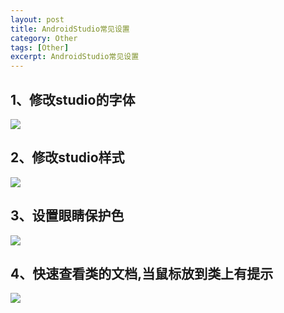 ```yaml
---
layout: post
title: AndroidStudio常见设置
category: Other
tags: [Other]
excerpt: AndroidStudio常见设置
---
```


## 1、修改studio的字体 ##

![](http://www.nangongyibin.com/assets/images/as1.png)


## 2、修改studio样式  ##

![](http://www.nangongyibin.com/assets/images/as2.png)


## 3、设置眼睛保护色  ##


![](http://www.nangongyibin.com/assets/images/as3.png)

## 4、快速查看类的文档,当鼠标放到类上有提示  ##


![](http://www.nangongyibin.com/assets/images/as4.png)
